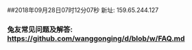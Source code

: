 ##2018年09月28日07时12分07秒 新址: 159.65.244.127
### 兔友常见问题及解答: https://github.com/wanggonging/d/blob/w/FAQ.md
